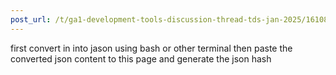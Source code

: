 ```yaml
---
post_url: /t/ga1-development-tools-discussion-thread-tds-jan-2025/161083/105
---
```

first convert in into jason using bash or other terminal then paste the converted json content to this page and generate the json hash